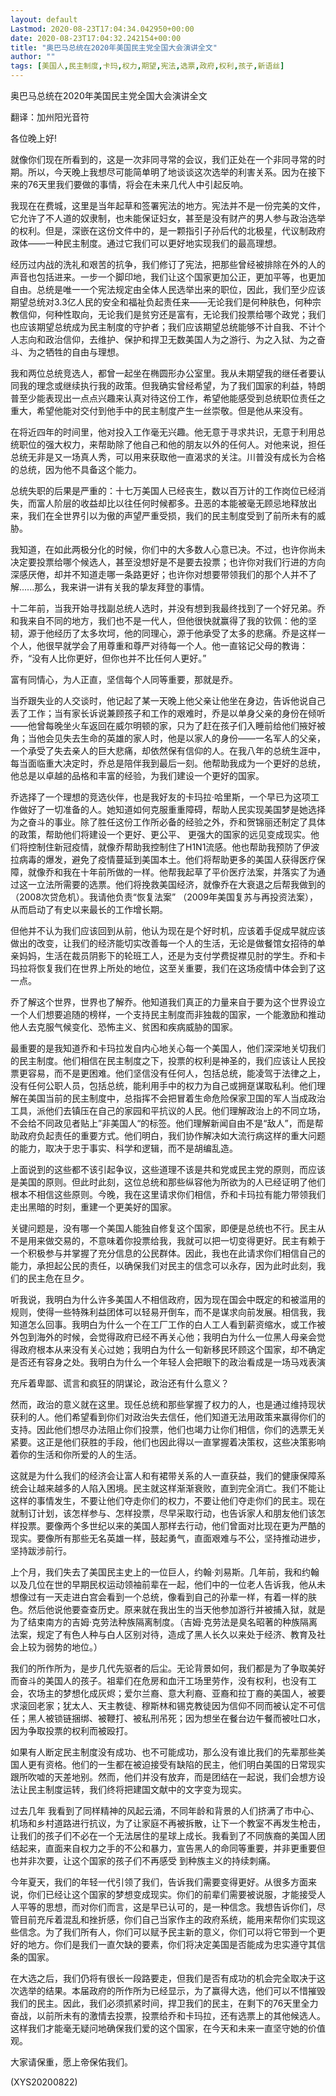 ```yaml
---
layout: default
Lastmod: 2020-08-23T17:04:34.042950+00:00
date: 2020-08-23T17:04:32.242154+00:00
title: "奥巴马总统在2020年美国民主党全国大会演讲全文"
author: ""
tags: [美国人,民主制度,卡玛,权力,期望,宪法,选票,政府,权利,孩子,新语丝]
---
```


奥巴马总统在2020年美国民主党全国大会演讲全文

翻译：加州阳光音符

各位晚上好!

就像你们现在所看到的，这是一次非同寻常的会议，我们正处在一个非同寻常的时期。所以，今天晚上我想尽可能简单明了地谈谈这次选举的利害关系。因为在接下来的76天里我们要做的事情，将会在未来几代人中引起反响。

我现在在费城，这里是当年起草和签署宪法的地方。宪法并不是一份完美的文件，它允许了不人道的奴隶制，也未能保证妇女，甚至是没有财产的男人参与政治选举的权利。但是，深嵌在这份文件中的，是一颗指引子孙后代的北极星，代议制政府政体——一种民主制度。通过它我们可以更好地实现我们的最高理想。

经历过内战的洗礼和艰苦的抗争，我们修订了宪法，把那些曾经被排除在外的人的声音也包括进来。一步一个脚印地，我们让这个国家更加公正，更加平等，也更加自由。总统是唯一一个宪法规定由全体人民选举出来的职位，因此，我们至少应该期望总统对3.3亿人民的安全和福祉负起责任来——无论我们是何种肤色，何种宗教信仰，何种性取向，无论我们是贫穷还是富有，无论我们投票给哪个政党；我们也应该期望总统成为民主制度的守护者；我们应该期望总统能够不计自我、不计个人志向和政治信仰，去维护、保护和捍卫无数美国人为之游行、为之入狱、为之奋斗、为之牺牲的自由与理想。

我和两位总统竞选人，都曾一起坐在椭圆形办公室里。我从未期望我的继任者要认同我的理念或继续执行我的政策。但我确实曾经希望，为了我们国家的利益，特朗普至少能表现出一点点兴趣来认真对待这份工作，希望他能感受到总统职位责任之重大，希望他能对交付到他手中的民主制度产生一丝崇敬。但是他从来没有。

在将近四年的时间里，他对投入工作毫无兴趣。他无意于寻求共识，无意于利用总统职位的强大权力，来帮助除了他自己和他的朋友以外的任何人。对他来说，担任总统无非是又一场真人秀，可以用来获取他一直渴求的关注。川普没有成长为合格的总统，因为他不具备这个能力。

总统失职的后果是严重的：十七万美国人已经丧生，数以百万计的工作岗位已经消失，而富人阶层的收益却比以往任何时候都多。丑恶的本能被毫无顾忌地释放出来，我们在全世界引以为傲的声望严重受损，我们的民主制度受到了前所未有的威胁。

我知道，在如此两极分化的时候，你们中的大多数人心意已决。不过，也许你尚未决定要投票给哪个候选人，甚至没想好是不是要去投票；也许你对我们行进的方向深感厌倦，却并不知道走哪一条路更好；也许你对想要带领我们的那个人并不了解......那么，我来讲一讲有关我的挚友拜登的事情。

十二年前，当我开始寻找副总统人选时，并没有想到我最终找到了一个好兄弟。乔和我来自不同的地方，我们也不是一代人，但他很快就赢得了我的钦佩：他的坚韧，源于他经历了太多坎坷，他的同理心，源于他承受了太多的悲痛。乔是这样一个人，他很早就学会了用尊重和尊严对待每一个人。他一直铭记父母的教诲：乔，“没有人比你更好，但你也并不比任何人更好。”

富有同情心，为人正直，坚信每个人同等重要，那就是乔。

当乔跟失业的人交谈时，他记起了某一天晚上他父亲让他坐在身边，告诉他说自己丢了工作；当有家长诉说兼顾孩子和工作的艰难时，乔是以单身父亲的身份在倾听——他曾每晚坐火车返回在威尔明顿的家，只为了赶在孩子们入睡前给他们掖好被角；当他会见失去生命的英雄的家人时，他是以家人的身份——一名军人的父亲，一个承受了失去亲人的巨大悲痛，却依然保有信仰的人。在我八年的总统生涯中，每当面临重大决定时，乔总是陪伴我到最后一刻。他帮助我成为一个更好的总统，他总是以卓越的品格和丰富的经验，为我们建设一个更好的国家。

乔选择了一个理想的竞选伙伴，也是我好友的卡玛拉·哈里斯，一个早已为这项工作做好了一切准备的人。她知道如何克服重重障碍，帮助人民实现美国梦是她选择为之奋斗的事业。除了胜任这份工作所必备的经验之外，乔和贺锦丽还制定了具体的政策，帮助他们将建设一个更好、更公平、 更强大的国家的远见变成现实。他们将控制住新冠疫情，就像乔帮助我控制住了H1N1流感。他也帮助我预防了伊波拉病毒的爆发，避免了疫情蔓延到美国本土。他们将帮助更多的美国人获得医疗保障，就像乔和我在十年前所做的一样。他帮我起草了平价医疗法案，并落实了为通过这一立法所需要的选票。他们将挽救美国经济，就像乔在大衰退之后帮我做到的 （2008次贷危机）。我请他负责“恢复法案” （2009年美国复苏与再投资法案），从而启动了有史以来最长的工作增长期。

但他并不认为我们应该回到从前，他认为现在是个好时机，应该着手促成早就应该做出的改变，让我们的经济能切实改善每一个人的生活，无论是做餐馆女招待的单亲妈妈，生活在裁员阴影下的轮班工人，还是为支付学费捉襟见肘的学生。乔和卡玛拉将恢复我们在世界上所处的地位，这至关重要，我们在这场疫情中体会到了这一点。

乔了解这个世界，世界也了解乔。他知道我们真正的力量来自于要为这个世界设立一个人们想要追随的榜样，一个支持民主制度而非独裁的国家，一个能激励和推动他人去克服气候变化、恐怖主义、贫困和疾病威胁的国家。

最重要的是我知道乔和卡玛拉发自内心地关心每一个美国人，他们深深地关切我们的民主制度。他们相信在民主制度之下，投票的权利是神圣的，我们应该让人民投票更容易，而不是更困难。他们坚信没有任何人，包括总统，能凌驾于法律之上，没有任何公职人员，包括总统，能利用手中的权力为自己或拥趸谋取私利。他们理解在美国当前的民主制度中，总指挥不会把冒着生命危险保家卫国的军人当成政治工具，派他们去镇压在自己的家园和平抗议的人民。他们理解政治上的不同立场，不会给不同政见者贴上”非美国人“的标签。他们理解新闻自由不是“敌人”，而是帮助政府负起责任的重要方式。他们明白，我们协作解决如大流行病这样的重大问题的能力，取决于忠于事实、科学和逻辑，而不是胡编乱造。

上面说到的这些都不该引起争议，这些道理不该是共和党或民主党的原则，而应该是美国的原则。但此时此刻，这位总统和那些纵容他为所欲为的人已经证明了他们根本不相信这些原则。今晚，我在这里请求你们相信，乔和卡玛拉有能力带领我们走出黑暗的时刻，重建一个更美好的国家。

关键问题是，没有哪一个美国人能独自修复这个国家，即便是总统也不行。民主从不是用来做交易的，不意味着你投票给我，我就可以把一切变得更好。民主有赖于一个积极参与并掌握了充分信息的公民群体。因此，我也在此请求你们相信自己的能力，承担起公民的责任，以确保我们对民主的信念可以永存，因为此时此刻，我们的民主危在旦夕。

听我说，我明白为什么许多美国人不相信政府，因为现在国会中既定的和被滥用的规则，使得一些特殊利益团体可以轻易开倒车，而不是谋求向前发展。相信我，我知道怎么回事。我明白为什么一个在工厂工作的白人工人看到薪资缩水，或工作被外包到海外的时候，会觉得政府已经不再关心他；我明白为什么一位黑人母亲会觉得政府根本从来没有关心过她；我明白为什么一旬新移民环顾这个国家，却不确定是否还有容身之处。我明白为什么一个年轻人会把眼下的政治看成是一场马戏表演

充斥着卑鄙、谎言和疯狂的阴谋论，政治还有什么意义？

然而，政治的意义就在这里。现任总统和那些掌握了权力的人，也是通过维持现状获利的人。他们希望看到你们对政治失去信任，他们知道无法用政策来赢得你们的支持。因此他们想尽办法阻止你们投票，他们也竭力让你们相信，你们的选票无关紧要。这正是他们获胜的手段，他们也因此得以一直掌握着决策权，这些决策影响着你的生活和你所爱的人的生活。

这就是为什么我们的经济会让富人和有裙带关系的人一直获益，我们的健康保障系统会让越来越多的人陷入困境。民主就这样渐渐衰败，直到完全消亡。我们不能让这样的事情发生，不要让他们夺走你们的权力，不要让他们夺走你们的民主。现在就制订计划，该怎样参与、怎样投票，尽早采取行动，也告诉家人和朋友他们该怎样投票。要像两个多世纪以来的美国人那样去行动，他们曾面对比现在更为严酷的现实。要像所有那些无名英雄一样，鼓起勇气，直面艰难与不公，坚持推动进步，坚持跋涉前行。

上个月，我们失去了美国民主史上的一位巨人，约翰·刘易斯。几年前，我和约翰以及几位在世的早期民权运动领袖前辈在一起，他们中的一位老人告诉我，他从未想像过有一天走进白宫会看到一个总统，像看到自己的孙辈一样，有着一样的肤色。然后他说他要查查历史。原来就在我出生的当天他参加游行并被捕入狱，就是为了结束南方的吉姆·克劳法种族隔离制度。（吉姆·克劳法是臭名昭著的种族隔离法案，规定了有色人种与白人区别对待，造成了黑人长久以来处于经济、教育及社会上较为弱势的地位。）

我们的所作所为，是步几代先驱者的后尘。无论背景如何，我们都是为了争取美好而奋斗的美国人的孩子。祖辈们在危房和血汗工场里劳作，没有权利，也没有工会，农场主的梦想化成灰烬；爱尔兰裔、意大利裔、亚裔和拉丁裔的美国人，被要求滚回老家；犹太人、天主教徒、穆斯林和锡克教徒因为信仰不同而被认定不可信任；黑人被锁链捆绑、被鞭打、被私刑吊死；因为想坐在餐台边午餐而被吐口水，因为争取投票的权利而被殴打。

如果有人断定民主制度没有成功、也不可能成功，那么没有谁比我们的先辈那些美国人更有资格。他们的一生都在被迫接受有缺陷的民主，他们明白美国的日常现实跟所吹嘘的天差地别。然而，他们并没有放弃，而是团结在一起说，我们会想方设法让民主制度运转，我们终将把建国文献中的文字变为现实。

过去几年 我看到了同样精神的风起云涌，不同年龄和背景的人们挤满了市中心、机场和乡村道路进行抗议，为了让家庭不再被拆散，让下一个教室不再发生枪击，让我们的孩子们不必在一个无法居住的星球上成长。我看到了不同族裔的美国人团结起来，直面来自权力之手的不公和暴力，宣告黑人的命同等重要，并非更重要但也并非次要，让这个国家的孩子们不再感受 到种族主义的持续刺痛。

今年夏天，我们的年轻一代引领了我们，告诉我们需要变得更好。从很多方面来说，你们已经让这个国家的梦想变成现实。你们的前辈们需要被说服，才能接受人人平等的思想，而对你们而言，这是早已认可的，是一种信念。我想告诉你们，尽管目前充斥着混乱和挫折感，你们自己当家作主的政府系统，能用来帮你们实现这些信念。为了我们所有人，你们可以赋予民主新的意义，你们可以将它带到一个更好的地方。你们是我们一直欠缺的要素，你们将决定美国是否能成为忠实遵守其信条的国家。

在大选之后，我们仍将有很长一段路要走，但我们是否有成功的机会完全取决于这次选举的结果。本届政府的所作所为已经显示，为了赢得大选，他们可以不惜摧毁我们的民主。因此，我们必须抓紧时间，捍卫我们的民主，在剩下的76天里全力奋战，以前所未有的激情去投票，投票给乔和卡玛拉，还有选票上的其他候选人。这样我们才能毫无疑问地确保我们爱的这个国家，在今天和未来一直坚守她的价值观。

大家请保重，愿上帝保佑我们。

(XYS20200822)

